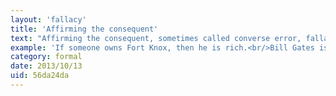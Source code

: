 ```yaml
---
layout: 'fallacy'
title: 'Affirming the consequent'
text: "Affirming the consequent, sometimes called converse error, fallacy of the converse or confusion of necessity and sufficiency, is a formal fallacy of inferring the converse from the original statement."
example: 'If someone owns Fort Knox, then he is rich.<br/>Bill Gates is rich.<br/>Therefore, Bill Gates owns Fort Knox.<br/><br/>Owning Fort Knox is not the only way to be rich. Any number of other ways exist to be rich.<br/>'
category: formal
date: 2013/10/13
uid: 56da24da
---
```

